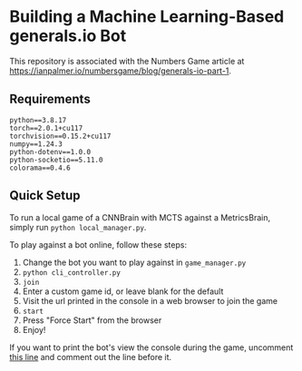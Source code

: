 # Building a Machine Learning-Based generals.io Bot #
This repository is associated with the Numbers Game article at https://ianpalmer.io/numbersgame/blog/generals-io-part-1.

## Requirements ##
```
python==3.8.17
torch==2.0.1+cu117
torchvision==0.15.2+cu117
numpy==1.24.3
python-dotenv==1.0.0
python-socketio==5.11.0
colorama==0.4.6
```

## Quick Setup ##
To run a local game of a CNNBrain with MCTS against a MetricsBrain, simply run `python local_manager.py`.

To play against a bot online, follow these steps:
1. Change the bot you want to play against in `game_manager.py`
2. `python cli_controller.py`
3. `join`
4. Enter a custom game id, or leave blank for the default
5. Visit the url printed in the console in a web browser to join the game
6. `start`
7. Press "Force Start" from the browser
8. Enjoy!

If you want to print the bot's view the console during the game, uncomment [this line](https://github.com/iapalm/MajorGeneral/blob/59f53e4b136d1378d97c614c6713f65b80a516e8/cli_controller.py#L28) and comment out the line before it.
